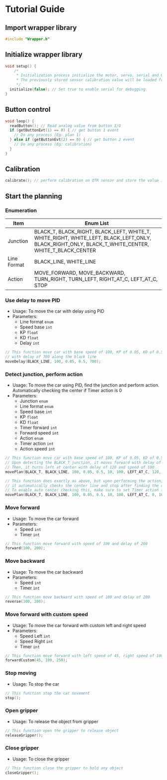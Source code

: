 # Tutorial Guide

## Import wrapper library

```c++
#include "Wrapper.h"
```

## Initialize wrapper library

```c++
void setup() {
    /*
     * Initialization process initialize the motor, servo, serial and QTR sensor
     * The previously stored sensor calibration value will be loaded from EEPROM
     */
  initialize(false); // Set true to enable serial for debugging
}
```

## Button control

```c++
void loop() {
  readButton(); // Read analog value from button I/O
  if (getButtonEvt(1) == 0) { // get button 1 event
    // Do any process (Eg: plan 1)
  } else if (getButtonEvt(2) == 0) { // get button 2 event
    // Do any process (Eg: calibration)
  }
}
```

## Calibration

```c++
calibrate(); // perform calibration on QTR sensor and store the value in EEPROM
```

## Start the planning

### Enumeration

| Item        | Enum List                                                                                                                                         |
|-------------|---------------------------------------------------------------------------------------------------------------------------------------------------|
| Junction    | BLACK_T, BLACK_RIGHT, BLACK_LEFT, WHITE_T, WHITE_RIGHT, WHITE_LEFT, BLACK_LEFT_ONLY, BLACK_RIGHT_ONLY, BLACK_T_WHITE_CENTER, WHITE_T_BLACK_CENTER |
| Line Format | BLACK_LINE, WHITE_LINE                                                                                                                            |
| Action      | MOVE_FORWARD, MOVE_BACKWARD, TURN_RIGHT, TURN_LEFT, RIGHT_AT_C, LEFT_AT_C, STOP                                                                   |

### Use delay to move PID

- Usage: To move the car with delay using PID
- Parameters:
    - Line format `enum`
    - Speed base `int`
    - KP `float`
    - KD `float`
    - Delay `int`

```c++
// This function move car with base speed of 100, KP of 0.05, KD of 0.5 
// with delay of 700 along the black line
moveDelay(BLACK_LINE, 100, 0.05, 0.5, 700);
```

### Detect junction, perform action

- Usage: To move the car using PID, find the junction and perform action. Automatically checking the center if Timer
  action is 0
- Parameters:
    - Junction `enum`
    - Line format `enum`
    - Speed base `int`
    - KP `float`
    - KD `float`
    - Timer forward `int`
    - Forward speed `int`
    - Action `enum`
    - Timer action `int`
    - Action speed `int`

```c++
// This function move car with base speed of 100, KP of 0.05, KD of 0.5 along the black line
// Upon detecting the BLACK_T junction, it moves forward with delay of 10 and speed of 100
// Then, it turns left at center with delay of 120 and speed of 100
movePlan(BLACK_T, BLACK_LINE, 100, 0.05, 0.5, 10, 100, LEFT_AT_C, 120, 100);

// This function does exactly as above, but upon performing the action, 
// it automatically checks the center line and stop after finding the center line
// To enable auto center checking this, make sure to set Timer action to 0
movePlan(BLACK_T, BLACK_LINE, 100, 0.05, 0.5, 10, 100, LEFT_AT_C, 0, 100);
```

### Move forward

- Usage: To move the car forward
- Parameters:
    - Speed `int`
    - Timer `int`

```c++
// This function move forward with speed of 100 and delay of 200
forward(100, 200);
```

### Move backward

- Usage: To move the car backward
- Parameters:
    - Speed `int`
    - Timer `int`

```c++
// This function move backward with speed of 100 and delay of 200
reverse(100, 200);
```

### Move forward with custom speed

- Usage: To move the car forward with custom left and right speed
- Parameters:
    - Speed Left `int`
    - Speed Right `int`
    - Timer `int`

```c++
// This function move forward with left speed of 45, right speed of 100 and delay of 250
forwardCustom(45, 100, 250);
```

### Stop moving

- Usage: To stop the car

```c++
// This function stop the car movement
stop();
```

### Open gripper

- Usage: To release the object from gripper

```c++
// This function open the gripper to release object
releaseGripper();
```

### Close gripper

- Usage: To close the gripper

```c++
// This function close the gripper to hold any object
closeGripper();
```